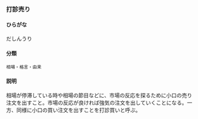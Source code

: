 <div style="display:none;">

## [あ行](securities-terms?id=あ行)
## [か行](securities-terms?id=か行)
## [さ行](securities-terms?id=さ行)
## [た行](securities-terms?id=た行)

</div>

### 打診売り

#### ひらがな

だしんうり

#### 分類

`相場・格言・由来`

#### 説明

相場が停滞している時や相場の節目などに、市場の反応を探るために小口の売り注文を出すこと。市場の反応が良ければ強気の注文を出していくことになる。一方、同様に小口の買い注文を出すことを打診買いと呼ぶ。

<div style="display:none;">

## [な行](securities-terms?id=な行)
## [は行](securities-terms?id=は行)
## [ま行](securities-terms?id=ま行)
## [や行](securities-terms?id=や行)
## [ら行](securities-terms?id=ら行)
## [わ行](securities-terms?id=わ行)
## [英数字・記号](securities-terms?id=英数字・記号)

</div>

